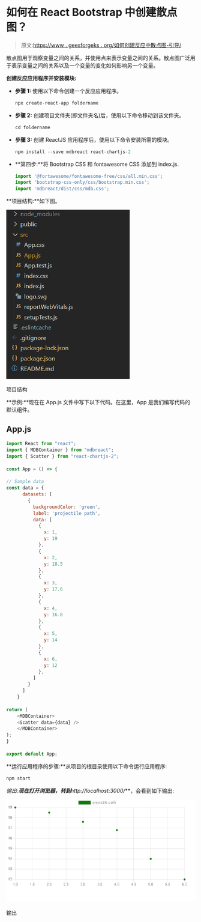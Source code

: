 # 如何在 React Bootstrap 中创建散点图？

> 原文:[https://www . geesforgeks . org/如何创建反应中散点图-引导/](https://www.geeksforgeeks.org/how-to-create-scatter-chart-in-react-bootstrap/)

散点图用于观察变量之间的关系，并使用点来表示变量之间的关系。散点图广泛用于表示变量之间的关系以及一个变量的变化如何影响另一个变量。

**创建反应应用程序并安装模块:**

*   **步骤 1:** 使用以下命令创建一个反应应用程序。

    ```jsx
    npx create-react-app foldername
    ```

*   **步骤 2:** 创建项目文件夹(即文件夹名)后，使用以下命令移动到该文件夹。

    ```jsx
    cd foldername
    ```

*   **步骤 3:** 创建 ReactJS 应用程序后，使用以下命令安装所需的模块。

    ```jsx
    npm install --save mdbreact react-chartjs-2
    ```

*   **第四步:**将 Bootstrap CSS 和 fontawesome CSS 添加到 index.js.

    ```jsx
    import '@fortawesome/fontawesome-free/css/all.min.css';  
    import 'bootstrap-css-only/css/bootstrap.min.css';  
    import 'mdbreact/dist/css/mdb.css';
    ```

**项目结构:**如下图。

![](img/f04ae0d8b722a9fff0bd9bd138b29c23.png)

项目结构

**示例:**现在在 App.js 文件中写下以下代码。在这里，App 是我们编写代码的默认组件。

## App.js

```jsx
import React from "react";
import { MDBContainer } from "mdbreact";
import { Scatter } from "react-chartjs-2";

const App = () => {

// Sample data
const data = {
      datasets: [
        {
          backgroundColor: 'green',
          label: 'projectile path',
          data: [
            {
              x: 1,
              y: 19
            },
            {
              x: 2,
              y: 18.5
            },
            {
              x: 3,
              y: 17.6
            },
            {
              x: 4,
              y: 16.8
            },
            {
              x: 5,
              y: 14
            },
            {
              x: 6,
              y: 12
            },
          ]
        }
      ]
    }

return (
    <MDBContainer>
    <Scatter data={data} />
    </MDBContainer>
);
}

export default App;
```

**运行应用程序的步骤:**从项目的根目录使用以下命令运行应用程序:

```jsx
npm start
```

**输出:**现在打开浏览器，转到***http://localhost:3000/***，会看到如下输出:

![](img/7e65a20c3735270871bda23d25c686a8.png)

输出